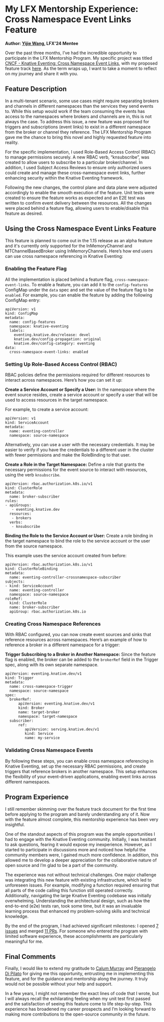 # My LFX Mentorship Experience: Cross Namespace Event Links Feature 

**Author: [Yijie Wang](https://www.linkedin.com/in/yijie-wang0806/), LFX'24 Mentee**

Over the past three months, I’ve had the incredible opportunity to participate in the LFX Mentorship Program. My specific project was titled [CNCF - Knative Eventing: Cross Namespace Event Links](https://github.com/knative/eventing/issues/7530), with my proposed feature track [here](https://docs.google.com/document/d/1rtDW446cldTrZaqeiOUdZuVC4u6SFHUneT3r4j2izaU/edit?usp=sharing&resourcekey=0-MNvWVD8pm_xnPfyCMMXHDA). As the term wraps up, I want to take a moment to reflect on my journey and share it with you.

## Feature Description

In a multi-tenant scenario, some use cases might require separating brokers and channels in different namespaces than the services they send events to. While this setup would work if the team consuming the events has access to the namespaces where brokers and channels are in, this is not always the case. To address this issue, a new feature was proposed for triggers and subscriptions (event links) to exist in a different namespace from the broker or channel they reference.​​ The LFX Mentorship Program gave me the chance to bring this novel and highly requested feature into reality. 

For the specific implementation, I used Role-Based Access Control (RBAC) to manage permissions securely. A new RBAC verb, “knsubscribe”, was created to allow users to subscribe to a particular broker/channel. In addition, I used Subject Access Reviews to ensure only authorized users could create and manage these cross-namespace event links, further enhancing security within the Knative Eventing framework. 

Following the new changes, the control plane and data plane were adjusted accordingly to enable the smooth execution of the feature. Unit tests were created to ensure the feature works as expected and an E2E test was written to confirm event delivery between the resources. All the changes were placed behind a feature flag, allowing users to enable/disable this feature as desired. 

## Using the Cross Namespace Event Links Feature

This feature is planned to come out in the 1.15 release as an alpha feature and it's currently only supported for the InMemoryChannel and MTChannelBasedBroker using InMemoryChannels. Here’s how end users can use cross namespace referencing in Knative Eventing: 

### Enabling the Feature Flag

All the implementation is placed behind a feature flag, `cross-namespace-event-links`. To enable a feature, you can add it to the `config-features` ConfigMap under the `data` spec and set the value of the feature flag to be `enabled`. For example, you can enable the feature by adding the following ConfigMap entry: 

```
apiVersion: v1
kind: ConfigMap
metadata:
  name: config-features
  namespace: knative-eventing
  labels:
    eventing.knative.dev/release: devel
    knative.dev/config-propagation: original
    knative.dev/config-category: eventing
data:
  cross-namespace-event-links: enabled
```

### Setting Up Role-Based Access Control (RBAC)

RBAC policies define the permissions required for different resources to interact across namespaces. Here’s how you can set it up: 

**Create a Service Account or Specify a User:** In the namespace where the event source resides, create a service account or specify a user that will be used to access resources in the target namespace.

For example, to create a service account:

```
apiVersion: v1
kind: ServiceAccount
metadata:
  name: eventing-controller
  namespace: source-namespace
```

Alternatively, you can use a user with the necessary credentials. It may be easier to verify if you have the credentials to a different user in the cluster with fewer permissions and make the RoleBinding to that user.

**Create a Role in the Target Namespace:** Define a role that grants the necessary permissions for the event source to interact with resources, using the verb `knsubscribe`.

```
apiVersion: rbac.authorization.k8s.io/v1
kind: ClusterRole
metadata:
  name: broker-subscriber
rules:
- apiGroups:
   - eventing.knative.dev
  resources: 
   - brokers
  verbs: 
   - knsubscribe
```

**Binding the Role to the Service Account or User:** Create a role binding in the target namespace to bind the role to the service account or the user from the source namespace. 

This example uses the service account created from before:

```
apiVersion: rbac.authorization.k8s.io/v1
kind: ClusterRoleBinding
metadata:
  name: eventing-controller-crossnamespace-subscriber
subjects:
- kind: ServiceAccount
  name: eventing-controller
  namespace: source-namespace
roleRef:
  kind: ClusterRole
  name: broker-subscriber
  apiGroup: rbac.authorization.k8s.io
```

### Creating Cross Namespace References

 With RBAC configured, you can now create event sources and sinks that reference resources across namespaces. Here’s an example of how to reference a broker in a different namespace for a trigger:

**Trigger Subscribing to a Broker in Another Namespace:** Since the feature flag is enabled, the broker can be added to the `brokerRef` field in the Trigger spec, along with its own separate namespace.
```
apiVersion: eventing.knative.dev/v1
kind: Trigger
metadata:
  name: cross-namespace-trigger
  namespace: source-namespace
spec:
  brokerRef: 
      apiVersion: eventing.knative.dev/v1
      kind: Broker
      name: target-broker
      namespace: target-namespace
  subscriber: 
      ref:
         apiVersion: serving.knative.dev/v1 
         kind: Service 
         name: my-service
```

### Validating Cross Namespace Events

By following these steps, you can enable cross namespace referencing in Knative Eventing, set up the necessary RBAC permissions, and create triggers that reference brokers in another namespace. This setup enhances the flexibility of your event-driven applications, enabling event links across different namespaces. 

## Program Experience

I still remember skimming over the feature track document for the first time before applying to the program and barely understanding any of it. Now with the feature almost complete, this mentorship experience has been very insightful. 

One of the standout aspects of this program was the ample opportunities I had to engage with the Knative Eventing community. Initially, I was hesitant to ask questions, fearing it would expose my inexperience. However, as I started to participate in discussions more and noticed how helpful the community members were, I gained much more confidence. In addition, this allowed me to develop a deeper appreciation for the collaborative nature of open source and I’m glad to be a part of the community.

The experience was not without technical challenges. One major challenge was integrating this new feature with existing infrastructure, which led to unforeseen issues. For example, modifying a function required ensuring that all parts of the code calling this function still operated correctly. Additionally, navigating the large Knative Eventing codebase was initially overwhelming. Understanding the architectural design, such as how the end-to-end (e2e) tests ran, took some time, but it was an invaluable learning process that enhanced my problem-solving skills and technical knowledge.

By the end of the program, I had achieved significant milestones: I opened [7 issues](https://github.com/knative/eventing/issues?q=is%3Aissue+CrossNamespace) and merged [11 PRs](https://github.com/knative/eventing/pulls?q=is%3Apr+CrossNamespace+). For someone who entered the program with limited software experience, these accomplishments are particularly meaningful for me. 

## Final Comments

Finally, I would like to extend my gratitude to [Calum Murray](https://www.linkedin.com/in/calum-ra-murray/) and [Pierangelo Di Pilato](https://www.linkedin.com/in/pierdipi/) for giving me this opportunity, entrusting me in implementing this feature, and for the guidance and mentorship along the journey. It truly would not be possible without your help and support.

In a few years, I might not remember the exact lines of code that I wrote, but I will always recall the exhilarating feeling when my unit test first passed and the satisfaction of seeing this feature come to life step-by-step. This experience has broadened my career prospects and I’m looking forward to making more contributions to the open-source community in the future. 
